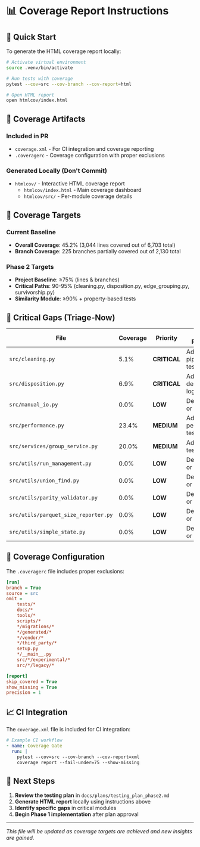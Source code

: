 # 📊 Coverage Report Instructions

## 🚀 Quick Start

To generate the HTML coverage report locally:

```bash
# Activate virtual environment
source .venv/bin/activate

# Run tests with coverage
pytest --cov=src --cov-branch --cov-report=html

# Open HTML report
open htmlcov/index.html
```

## 📁 Coverage Artifacts

### **Included in PR**
- `coverage.xml` - For CI integration and coverage reporting
- `.coveragerc` - Coverage configuration with proper exclusions

### **Generated Locally (Don't Commit)**
- `htmlcov/` - Interactive HTML coverage report
  - `htmlcov/index.html` - Main coverage dashboard
  - `htmlcov/src/` - Per-module coverage details

## 🎯 Coverage Targets

### **Current Baseline**
- **Overall Coverage**: 45.2% (3,044 lines covered out of 6,703 total)
- **Branch Coverage**: 225 branches partially covered out of 2,130 total

### **Phase 2 Targets**
- **Project Baseline**: ≥75% (lines & branches)
- **Critical Paths**: 90-95% (cleaning.py, disposition.py, edge_grouping.py, survivorship.py)
- **Similarity Module**: ≥90% + property-based tests

## 🚨 Critical Gaps (Triage-Now)

| File | Coverage | Priority | Action Required |
|------|----------|----------|-----------------|
| `src/cleaning.py` | 5.1% | **CRITICAL** | Add E2E pipeline tests |
| `src/disposition.py` | 6.9% | **CRITICAL** | Add decision logic tests |
| `src/manual_io.py` | 0.0% | **LOW** | Deprecate or add tests |
| `src/performance.py` | 23.4% | **MEDIUM** | Add performance tests |
| `src/services/group_service.py` | 20.0% | **MEDIUM** | Add service tests |
| `src/utils/run_management.py` | 0.0% | **LOW** | Deprecate or add tests |
| `src/utils/union_find.py` | 0.0% | **LOW** | Deprecate or add tests |
| `src/utils/parity_validator.py` | 0.0% | **LOW** | Deprecate or add tests |
| `src/utils/parquet_size_reporter.py` | 0.0% | **LOW** | Deprecate or add tests |
| `src/utils/simple_state.py` | 0.0% | **LOW** | Deprecate or add tests |

## 🔧 Coverage Configuration

The `.coveragerc` file includes proper exclusions:

```ini
[run]
branch = True
source = src
omit =
    tests/*
    docs/*
    tools/*
    scripts/*
    */migrations/*
    */generated/*
    */vendor/*
    */third_party/*
    setup.py
    */__main__.py
    src/*/experimental/*
    src/*/legacy/*

[report]
skip_covered = True
show_missing = True
precision = 1
```

## 📈 CI Integration

The `coverage.xml` file is included for CI integration:

```yaml
# Example CI workflow
- name: Coverage Gate
  run: |
    pytest --cov=src --cov-branch --cov-report=xml
    coverage report --fail-under=75 --show-missing
```

## 🎯 Next Steps

1. **Review the testing plan** in `docs/plans/testing_plan_phase2.md`
2. **Generate HTML report** locally using instructions above
3. **Identify specific gaps** in critical modules
4. **Begin Phase 1 implementation** after plan approval

---

*This file will be updated as coverage targets are achieved and new insights are gained.*
